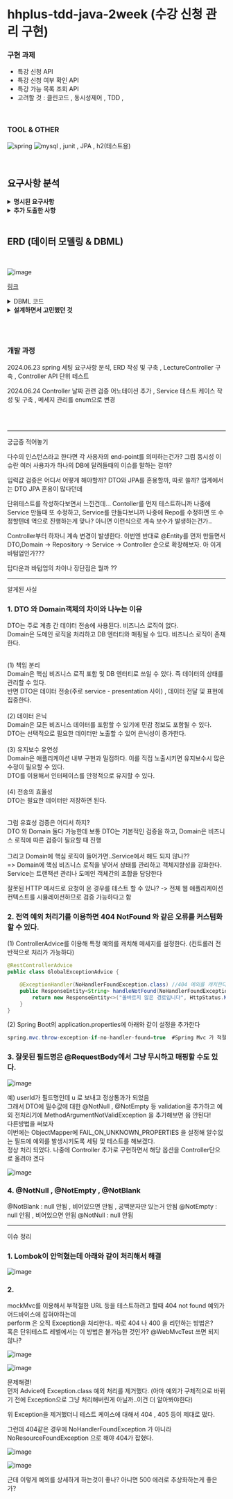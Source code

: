 # hhplus-tdd-java-2week (수강 신청 관리 구현)

### 구현 과제 
- 특강 신청 API 
- 특강 신청 여부 확인 API 
- 특강 가능 목록 조회 API 
- 고려할 것 : 클린코드 , 동시성제어 , TDD , 

<br>

### TOOL & OTHER 
![spring](https://img.shields.io/badge/Spring-6DB33F?style=for-the-badge&logo=spring&logoColor=white)
![mysql](https://img.shields.io/badge/MySQL-005C84?style=for-the-badge&logo=mysql&logoColor=white)
, junit , JPA , h2(테스트용) 


<br>


<h2> 요구사항 분석 </h2>

<details> 
<summary>
   <b>명시된 요구사항</b>
</summary>
  <br> 
1. 사용자는 특정 userId 로 식별된다.  <br> 
2. 강의에 대한 정원은 30명이다.  <br> 
3. 정원이 초과된 강의에 대해서는 수강신청을 실패해야 한다. <br>
4. 사용자가 신청한 특강정보는 히스토리로 저장된다.  <br>
5. 특정 강의를 특정 일자에 신청 성공한 경우, 동일한 강의,일자에 추가 신청할 수 없다.   <br>
6. 특강 신청 완료 여부를 조회하며 해당 정보가 있으면 true , 없으면 false (혹은 예외 알림) 등으로 처리한다.  <br>
</details>

<details> 
<summary>
   <b>추가 도출한 사항</b>
</summary>
   <br> 
1. 강의에 대한 정원을 30명이 아니라 각 강의마다 동적으로 처리할 수 있게 하면 확장성을 구할 수 있지 않을까? DB에 해당 컬럼을 추가하자 <br>
2. <br>
</details>

<br>

<h2>ERD (데이터 모델링 & DBML) </h2> <br>

![image](https://github.com/0216tw/hhplus-tdd-java-2week/assets/140934688/620fa04b-b082-4b22-8f72-fb055afa6912)

<a href="https://dbdiagram.io/d/6677a8115a764b3c722aa3d5">링크</a> 

<details>
   <summary>DBML 코드</summary>

Table user {  <br>
  user_id integer [pk]  <br>
  user_name varchar(50) [not null]  <br>
  phone varchar(15) [not null, unique]   <br>
  created_at timestamp [not null]  <br>
}  <br>
  <br>
Table lecture {  <br>
  lecture_id integer [pk]  <br>
  lecture_name varchar(200) [not null]   <br>
  max_capacity integer [default: 30 , not null]  <br>
  lecture_info varchar(4000) [not null]  <br>
  created_at timestamp [not null]  <br>
}  <br>
  <br>
Table lecture_schedule {  <br>
  lecture_id integer [pk]  <br>
  lecture_dy varchar(8) [pk]  <br>
  start_date date [not null]  <br>
  end_date date [not null]  <br>
  created_at timestamp [not null]  <br>
}  <br>
  <br>
Table enrollment {  <br>
  user_id integer [pk]  <br>
  lecture_id integer [pk]  <br>
  lecture_dy varchar(8) [pk]  <br>
  created_at timestamp [not null]  <br>
}  <br>

table enrollment_history {  <br>
  seq integer [pk]  <br>
  user_id integer [not null]  <br>
  lecture_id integer [not null]  <br>
  lecture_dy varchar(8) [not null]  <br>
  enroll_stmt varchar(10) [not null]  <br>
  created_at timestamp [not null]  <br>
}  <br>

Ref: user.user_id < enrollment.user_id [delete : cascade]  <br>
Ref: enrollment.user_id < enrollment_history.user_id // many-to-one   <br>
Ref: lecture.lecture_id < lecture_schedule.lecture_id   <br>
Ref: lecture_schedule.lecture_id < enrollment.lecture_id   <br>

  <br>

</details>
   
<details> 
   
<summary>
   <b>설계하면서 고민했던 것</b>

</summary>
<br>
  <b>1. 사용자가 수강신청을 취소한다면 ? </b><br>
  수강신청목록(enrollment) 테이블에서는 대상을 delete 하자. 그리고 수강신청목록이력(enrollment_history) 에는 상태값을 추가로 만들어 저장하자<br>
  예) 수강 신청시 enrollment -> insert , enrollment_history -> insert (상태값 = 신청) <br>
  예) 수강 취소시 enrollment -> delete , enrollment_history -> insert (상태값 = 취소) <br>
  enrollment 와 enrollment_history 사이에 외래키 제약은 걸지 않는다. (이유 : 원본이 삭제되어도 이력은 남기자는 취지) <br>

<br>
 <b>2. 동일한 특강을 다른 날에도 할 수 있다.</b>  <br>
 같은 특강도 다른 날짜에 또 강의할 수 있다. <br>
 그럼 특강id + 날짜로 primary key 를 설정해야 중복이 발생하지 않는다. <br>
 특강(lecture) 테이블에는 특강 고유정보를 저장하고, 엔터티를 추가해 특강일정(lecture_schedule) 으로 날짜도 함께 저장한다.<br>
 이제 특강신청시 (user_id , enrollment_id , enrollment_dy 조합으로 유일한 식별이 가능하다) <br>
 
<br> 
 <b>3. 동일한 특강을 하루에 시간단위로 여러번 한다면? </b>  <br>
 일단 여기서 시간은 고려하지 말고, 특강은 "하루에 한번만" 진행하는 것으로 범위를 좁힌다. <br>
 
<br>
<b>4. 특강 정원은 특강별로? 아니면 특강 날짜마다 다르게? </b>   <br>
      동일한 특강은 날짜별로 다르게 진행될 수 있다. <br>
      날짜마다 정원을 유동적으로 관리할 수는 있겠지만, 여기서도 범위를 좁혀서 특강 정원은 날짜가 달라고 동일하게 fix하자 <br>
<br>
<b>5. 사용자는 회원/비회원 모두 신청 가능한가?</b>   <br>  
      회원/비회원 모두 가능하다면 user_id를 통한 사용자 식별이 의미없다고 생각한다. (왜냐면 비회원은 user_id 가 없을거라서) <br>
      그래서 신청할때 name과 phone을 필수값으로 입력받고 phone에 unique 조건을 주어서 신청한 대상을 유일 식별할 수 있게 한다.  <br>
 <br>

</details> 

<br><br>

### 개발 과정
2024.06.23 spring 세팅 요구사항 분석, ERD 작성 및 구축 , LectureController 구축 , Controller API 단위 테스트

2024.06.24 Controller 날짜 관련 검증 어노테이션 추가 , Service 테스트 케이스 작성 및 구축  , 메세지 관리를 enum으로 변경

<br><br> 


--- 
궁금증 적어놓기 

다수의 인스턴스라고 한다면 각 사용자의 end-point를 의미하는건가? 그럼 동시성 이슈란 여러 사용자가 하나의 DB에 달려들때의 이슈를 말하는 걸까? <br>

입력값 검증은 어디서 어떻게 해야할까? 
DTO와 JPA를 혼용할까, 따로 쓸까? 업계에서는 DTO JPA 혼용이 많다던데 

단위테스트를 작성하다보면서 느낀건데... Contoller를 먼저 테스트하니까 나중에 Service 만들때 또 수정하고, Service를 만들다보니까 나중에 Repo를 수정하면 또 수정할텐데 
역으로 진행하는게 맞나? 아니면 이런식으로 계속 보수가 발생하는건가..

Controller부터 하자니 계속 변경이 발생한다. 
이번엔 반대로 @Entity를 먼저 만들면서 DTO,Domain -> Repository -> Service -> Controller 순으로 확장해보자. 아 이게 바텀업인가???

탑다운과 바텀업의 차이나 장단점은 뭘까 ??

---
알게된 사실 

### 1. DTO 와 Domain객체의 차이와 나누는 이유 
DTO는 주로 계층 간 데이터 전송에 사용된다. 비즈니스 로직이 없다. <br>
Domain은 도메인 로직을 처리하고 DB 엔터티와 매핑될 수 있다. 비즈니스 로직이 존재한다. <br>

<br>
(1) 책임 분리 <br>
Domain은 핵심 비즈니스 로직 포함 및 DB 엔터티로 쓰일 수 있다. 즉 데이터의 상태를 관리할 수 있다. <br>
반면 DTO은 데이터 전송(주로 service - presentation 사이) , 데이터 전달 및 표현에 집중한다. <br>
<br>
(2) 데이터 은닉 <br>
Domain은 모든 비즈니스 데이터를 포함할 수 있기에 민감 정보도 포함될 수 있다. <br>
DTO는 선택적으로 필요한 데이터만 노출할 수 있어 은닉성이 증가한다. <br>
<br>
(3) 유지보수 유연성 <br>
Domain은 애플리케이션 내부 구현과 밀접하다. 이를 직접 노출시키면 유지보수시 많은 수정이 필요할 수 있다. <br>
DTO를 이용해서 인터페이스를 안정적으로 유지할 수 있다.<br>
<br>
(4) 전송의 효율성 <br>
DTO는 필요한 데이터만 저장하면 된다. <br>

<br> 

그럼 유효성 검증은 어디서 하지? <br> 
DTO 와 Domain 둘다 가능한데 보통 DTO는 기본적인 검증을 하고, Domain은 비즈니스 로직에 따른 검증이 필요할 때 진행<br>
<br>
그리고 Domain에 핵심 로직이 들어가면..Service에서 해도 되지 않나?? <br>
=> Domain에 핵심 비즈니스 로직을 넣어서 상태를 관리하고 객체지향성을 강화한다.<br>
Service는 트랜잭션 관리나 도메인 객체간의 조합을 담당한다 <br>

잘못된 HTTP 메서드로 요청이 온 경우를 테스트 할 수 있나? -> 전체 웹 애플리케이션 컨텍스트를 시뮬레이션하므로 검증 가능하다고 함

### 2. 전역 예외 처리기를 이용하면 404 NotFound 와 같은 오류를 커스텀화 할 수 있다.

(1) ControllerAdvice를 이용해 특정 예외를 캐치해 메세지를 설정한다. (컨트롤러 전반적으로 처리가 가능하다) <br> 
```java
@RestControllerAdvice
public class GlobalExceptionAdvice {

    @ExceptionHandler(NoHandlerFoundException.class) //404 예외를 캐치한다. 
    public ResponseEntity<String> handleNotFound(NoHandlerFoundException ex) {
        return new ResponseEntity<>("올바르지 않은 경로입니다", HttpStatus.NOT_FOUND); //메세지와 오류를 새롭게 정해 반환 
    }
}
```
(2) Spring Boot의 application.properties에 아래와 같이 설정을 추가한다 <br> 

```java
spring.mvc.throw-exception-if-no-handler-found=true  #Spring Mvc 가 적절한 핸들러를 찾기 못한경우 예외를 던지도록 처리 
``` 

### 3. 잘못된 필드명은 @RequestBody에서 그냥 무시하고 매핑할 수도 있다. 

![image](https://github.com/0216tw/hhplus-tdd-java-2week/assets/140934688/74ba7919-cd52-44f1-8626-48449dab54f9)


예) userId가 필드명인데 u 로 보내고 정상통과가 되었음 <br> 
그래서 DTO에 필수값에 대한 @NotNull , @NotEmpty 등 validation을 추가하고 예외 전처리기에 MethodArgumentNotValidException 을 추가해보면 음 안된다! <br> 
다른방법을 써보자 <br> 
이번에는 ObjectMapper에 FAIL_ON_UNKNOWN_PROPERTIES 을 설정해 알수없는 필드에 예외를 발생시키도록 세팅 및 테스트를 해보겠다. <br> 
정상 처리 되었다. 나중에 Controller 추가로 구현하면서 해당 옵션을 Controller단으로 올려야 겠다 <br> 

![image](https://github.com/0216tw/hhplus-tdd-java-2week/assets/140934688/a67a17c4-dd10-4cd6-b6a5-c83436240780)





### 4. @NotNull , @NotEmpty , @NotBlank 

@NotBlank : null 안됨 , 비어있으면 안됨 , 공백문자만 있는거 안됨
@NotEmpty : null 안됨 , 비어있으면 안됨
@NotNull  : null 안됨

---

이슈 정리 

### 1. Lombok이 안먹혔는데 아래와 같이 처리해서 해결

![image](https://github.com/0216tw/hhplus-tdd-java-2week/assets/140934688/2e72d07d-7ada-4268-b7b7-889bd007690c)

### 2. 
mockMvc를 이용해서 부적절한 URL 등을 테스트하려고 할때 404 not found 예외가 어드바이스에 잡혀야하는데  <br>
perform 은 오직 Exception을 처리한다.. 따로 404 나 400 을 리턴하는 방법은?  <br>
혹은 단위테스트 레벨에서는 이 방법은 불가능한 것인가? @WebMvcTest 쓰면 되지 않나?  <br>

![image](https://github.com/0216tw/hhplus-tdd-java-2week/assets/140934688/5e306577-27af-498d-a752-8a935a1baba4)

![image](https://github.com/0216tw/hhplus-tdd-java-2week/assets/140934688/b110bc68-8576-4d24-998e-af170764f73c)

문제해결! <br> 
먼저 Advice에 Exception.class 예외 처리를 제거했다. (아마 예외가 구체적으로 바뀌기 전에 Exception으로 그냥 처리해버린게 아닐까..이건 더 알아봐야한다) <br> 

위 Exception을 제거했더니 테스트 케이스에 대해서 404 , 405 등이 제대로 떴다.  <br> 

그런데 404같은 경우에 NoHandlerFoundException 가 아니라 NoResourceFoundException 으로 해야 404가 잡혔다. <br> 

![image](https://github.com/0216tw/hhplus-tdd-java-2week/assets/140934688/7faa677a-fe3a-4399-9d6b-c4a96bd01c13)

![image](https://github.com/0216tw/hhplus-tdd-java-2week/assets/140934688/3c92025a-e341-499f-98c8-6fbe4d68583a)

근데 이렇게 예외를 상세하게 하는것이 좋나? 아니면 500 에러로 추상화하는게 좋은가? 

